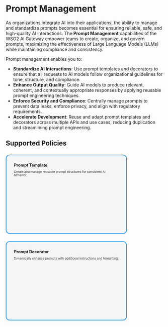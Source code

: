 # Prompt Management

As organizations integrate AI into their applications, the ability to manage and standardize prompts becomes essential for ensuring reliable, safe, and high-quality AI interactions. The **Prompt Management** capabilities of the WSO2 AI Gateway empower teams to create, organize, and govern prompts, maximizing the effectiveness of Large Language Models (LLMs) while maintaining compliance and consistency.

Prompt management enables you to:

- **Standardize AI Interactions**: Use prompt templates and decorators to ensure that all requests to AI models follow organizational guidelines for tone, structure, and compliance.
- **Enhance Output Quality**: Guide AI models to produce relevant, coherent, and contextually appropriate responses by applying reusable prompt engineering techniques.
- **Enforce Security and Compliance**: Centrally manage prompts to prevent data leaks, enforce privacy, and align with regulatory requirements.
- **Accelerate Development**: Reuse and adapt prompt templates and decorators across multiple APIs and use cases, reducing duplication and streamlining prompt engineering.

## Supported Policies

<div style="display: flex; flex-wrap: wrap; gap: 1.5rem; margin-top: 1.5rem;">

  <a href="../prompt-template" style="flex: 1 1 300px; min-width: 280px; max-width: 333px; min-height: 200px; background: var(--md-primary-fg-color--lightest, #f5f5f5); border: 2px solid var(--md-primary-fg-color, #2196f3); border-radius: 12px; padding: 1.5rem; text-decoration: none; color: inherit; box-shadow: 0 2px 8px rgba(0,0,0,0.04); display: block;">
    <div style="font-size: 0.8rem; font-weight: bold; margin-bottom: 0.5rem;">Prompt Template</div>
    <div style="font-size: 0.6rem; color: var(--md-default-fg-color--light, #333);">Create and manage reusable prompt structures for consistent AI behavior.</div>
  </a>

  <a href="../prompt-decorator" style="flex: 1 1 300px; min-width: 280px; max-width: 333px; min-height: 200px; background: var(--md-primary-fg-color--lightest, #f5f5f5); border: 2px solid var(--md-primary-fg-color, #2196f3); border-radius: 12px; padding: 1.5rem; text-decoration: none; color: inherit; box-shadow: 0 2px 8px rgba(0,0,0,0.04); display: block;">
    <div style="font-size: 0.8rem; font-weight: bold; margin-bottom: 0.5rem;">Prompt Decorator</div>
    <div style="font-size: 0.6rem; color: var(--md-default-fg-color--light, #333);">Dynamically enhance prompts with additional instructions and formatting.</div>
  </a>

</div>